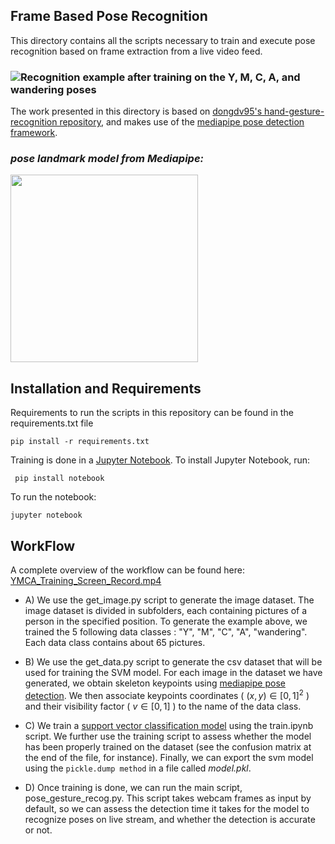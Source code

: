 ## Frame Based Pose Recognition

This directory contains all the scripts necessary to train and execute pose recognition based on frame extraction from a live video feed. 

### ![*Recognition example after training on the Y, M, C, A, and wandering poses*](/videos/YMCA.gif)

 The work presented in this directory is based on [dongdv95's hand-gesture-recognition repository](https://github.com/dongdv95/hand-gesture-recognition/tree/main), and makes use of the [mediapipe pose detection framework](https://developers.google.com/mediapipe/solutions/vision/pose_landmarker).

### *pose landmark model from Mediapipe:*
 
<img src="https://developers.google.com/static/mediapipe/images/solutions/pose_landmarks_index.png" width="300">

## Installation and Requirements

Requirements to run the scripts in this repository can be found in the requirements.txt file

 ```pip install -r requirements.txt```

Training is done in a [Jupyter Notebook](https://jupyter.org/install). To install Jupyter Notebook, run:

``` pip install notebook```

To run the notebook: 

```jupyter notebook```

 ## WorkFlow

A complete overview of the workflow can be found here: [YMCA_Training_Screen_Record.mp4](https://drive.google.com/file/d/1l2UBEHdw_zLc1qw7xDSGqm8vdqysauXE/view?usp=sharing)

- A) We use the get_image.py script to generate the image dataset. The image dataset is divided in subfolders, each containing pictures of a person in the specified position. To generate the example above, we trained the 5 following data classes : "Y", "M", "C", "A", "wandering". Each data class contains about 65 pictures.

- B) We use the get_data.py script to generate the csv dataset that will be used for training the SVM model. For each image in the dataset we have generated, we obtain skeleton keypoints using [mediapipe pose detection](https://developers.google.com/mediapipe/solutions/vision/pose_landmarker). We then associate keypoints coordinates ( $`(x,y)\in[0,1]^2`$ ) and their visibility factor ( $`v\in[0,1]`$ ) to the name of the data class.

- C) We train a [support vector classification model](https://scikit-learn.org/stable/modules/generated/sklearn.svm.SVC.html#sklearn.svm.SVC) using the train.ipynb script. We further use the training script to assess whether the model has been properly trained on the dataset (see the confusion matrix at the end of the file, for instance). Finally, we can export the svm model using the `pickle.dump method` in a file called *model.pkl*. 

- D) Once training is done, we can run the main script, pose_gesture_recog.py. This script takes webcam frames as input by default, so we can assess the detection time it takes for the model to recognize poses on live stream, and whether the detection is accurate or not.



